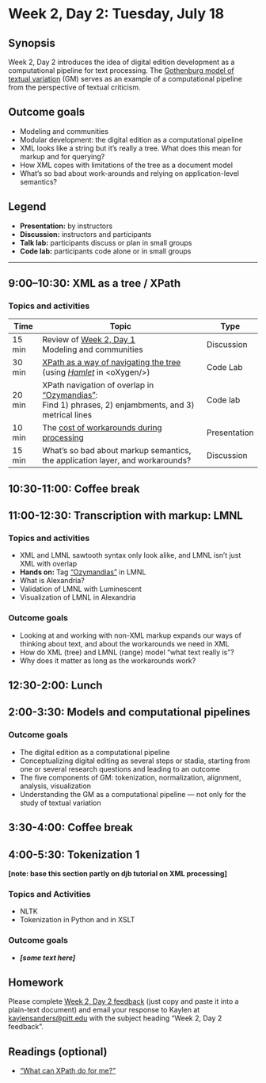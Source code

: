 # Week 2, Day 2: Tuesday, July 18

## Synopsis

Week 2, Day 2 introduces the idea of digital edition development as a computational pipeline for text processing. The [Gothenburg model of textual variation](gothenburg.md) (GM) serves as an example of a computational pipeline from the perspective of textual criticism. 

## Outcome goals

* Modeling and communities
* Modular development: the digital edition as a computational pipeline
* XML looks like a string but it’s really a tree. What does this mean for markup and for querying?
* How XML copes with limitations of the tree as a document model
* What’s so bad about work-arounds and relying on application-level semantics?  

## Legend

* **Presentation:** by instructors
* **Discussion:** instructors and participants
* **Talk lab:** participants discuss or plan in small groups
* **Code lab:** participants code alone or in small groups

______

## 9:00–10:30: XML as a tree / XPath

### Topics and activities

Time | Topic | Type
---- | ---- | ----
15 min | Review of [Week 2, Day 1](week_2_day_1_plan.md)<br/>Modeling and communities | Discussion
30 min | [XPath as a way of navigating the tree](xpath.md) (using [*Hamlet*](hamlet.xml) in \<oXygen/\>) | Code Lab
20 min | XPath navigation of overlap in [“Ozymandias”](ozymandias.xml):<br/>Find 1) phrases, 2) enjambments, and 3) metrical lines| Code lab
10 min | The [cost of workarounds during processing](overlap_xml.md) | Presentation
15 min | What’s so bad about markup semantics, the application layer, and workarounds? | Discussion

## 10:30-11:00: Coffee break

## 11:00-12:30: Transcription with markup: LMNL

### Topics and activities

* XML and LMNL sawtooth syntax only look alike, and LMNL isn’t just XML with overlap
* **Hands on:** Tag [“Ozymandias”](ozymandias.txt) in LMNL
* What is Alexandria?
* Validation of LMNL with Luminescent
* Visualization of LMNL in Alexandria

### Outcome goals

* Looking at and working with non-XML markup expands our ways of thinking about text, and about the workarounds we need in XML
* How do XML (tree) and LMNL (range) model “what text really is”? 
* Why does it matter as long as the workarounds work?

## 12:30-2:00: Lunch

## 2:00-3:30: Models and computational pipelines
  
### Outcome goals

* The digital edition as a computational pipeline
* Conceptualizing digital editing as several steps or stadia, starting from one or several research questions and leading to an outcome
* The five components of GM: tokenization, normalization, alignment, analysis, visualization
* Understanding the GM as a computational pipeline — not only for the study of textual variation 

## 3:30-4:00: Coffee break

## 4:00-5:30: Tokenization 1

**[note: base this section partly on djb tutorial on XML processing]**

### Topics and Activities
* NLTK
* Tokenization in Python and in XSLT

### Outcome goals
* ***[some text here]***

## Homework

Please complete [Week 2, Day 2 feedback](week_2_day_2_feedback.md) (just copy and paste it into a plain-text document) and email your response to Kaylen at [kaylensanders@pitt.edu](mailto:kaylensanders@pitt.edu) with the subject heading “Week 2, Day 2 feedback”.

## Readings (optional)

* [“What can XPath do for me?”](http://dh.obdurodon.org/introduction-xpath.xhtml)
